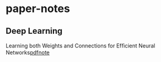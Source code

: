 # paper-notes

## Deep Learning
Learning both Weights and Connections for Efﬁcient Neural Networks[pdf](http://arxiv.org/pdf/1506.02626v2.pdf)[note](docs/1/README.md)
